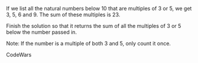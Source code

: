 If we list all the natural numbers below 10 that are multiples of 3 or 5, we get 3, 5, 6 and 9. The sum of these multiples is 23.


Finish the solution so that it returns the sum of all the multiples of 3 or 5 below the number passed in.


Note: If the number is a multiple of both 3 and 5, only count it once.



CodeWars